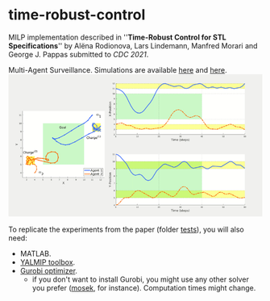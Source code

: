 # time-robust-control

MILP implementation described in ''**Time-Robust Control for STL Specifications**'' by Alëna Rodionova, Lars Lindemann, Manfred Morari and George J. Pappas submitted to *CDC 2021*.

Multi-Agent Surveillance. Simulations are available [here](https://tinyurl.com/multi-surveil) and [here](https://tinyurl.com/rob-feasibility).
![](multi-surveil.gif)


To replicate the experiments from the paper (folder [tests](https://github.com/nellro/time-robust-control/tree/main/tests)), you will also need: 
- MATLAB.
- [YALMIP toolbox](https://yalmip.github.io/).
- [Gurobi optimizer](https://www.gurobi.com/products/gurobi-optimizer/).
  - if you don't want to install Gurobi, you might use any other solver you prefer ([mosek](https://www.mosek.com/), for instance). Computation times might change.
